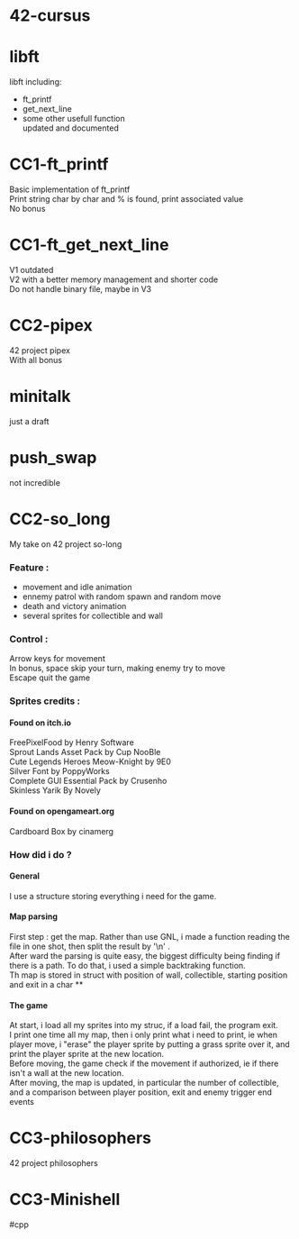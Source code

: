 # 42-cursus

# libft
libft including: <br>
- ft_printf <br>
- get_next_line <br>
- some other usefull function <br> 
updated and documented

# CC1-ft_printf
Basic implementation of ft_printf <br>
Print string char by char and % is found, print associated value <br>
No bonus <br>
# CC1-ft_get_next_line
V1 outdated <br>
V2 with a better memory management and shorter code <br>
Do not handle binary file, maybe in V3
# CC2-pipex
42 project  pipex <br>
With all bonus <br>

# minitalk
just a draft

# push_swap
not incredible

# CC2-so_long
My take on 42 project so-long <br>
### Feature : <br>
- movement and idle animation <br>
- ennemy patrol with random spawn and random move <br>
- death and victory animation <br>
- several sprites for collectible and wall <br>

### Control :
Arrow keys for movement <br>
In bonus, space skip your turn, making enemy try to move <br>
Escape quit the game <br>

### Sprites credits :
#### Found on itch.io <br>
FreePixelFood by Henry Software <br> 
Sprout Lands Asset Pack by Cup NooBle <br>
Cute Legends Heroes Meow-Knight by 9E0 <br>
Silver Font by PoppyWorks <br>
Complete GUI Essential Pack by Crusenho <br>
Skinless Yarik By Novely <br>
#### Found on opengameart.org 
Cardboard Box by cinamerg <br>

### How did i do ?
#### General
I use a structure storing everything i need for the game.
#### Map parsing
First step : get the map. Rather than use GNL, i made a function reading the file in one shot, then split the result by '\n' .<br>
After ward the parsing is quite easy, the biggest difficulty being finding if there is a path. To do that, i used a simple backtraking function. <br>
Th map is stored in struct with position of wall, collectible, starting position and exit in a char ** <br>
#### The game
At start, i load all my sprites into my struc, if a load fail, the program exit. <br>
I print one time all my map, then i only print what i need to print, ie when player move, i "erase" the player sprite by putting a grass sprite over it, and print the player sprite at the new location. <br>
Before moving, the game check if the movement if authorized, ie if there isn't a wall at the new location. <br>
After moving, the map is updated, in particular the number of collectible, and a comparison between player position, exit and enemy trigger end events <br>

# CC3-philosophers
42 project philosophers 
# CC3-Minishell <br>


#cpp

